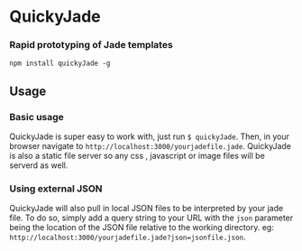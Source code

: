 # QuickyJade

### Rapid prototyping of Jade templates

`npm install quickyJade -g`

## Usage


### Basic usage
QuickyJade is super easy to work with, just run `$ quickyJade`. Then, in your browser navigate to `http://localhost:3000/yourjadefile.jade`. QuickyJade is also a static file server so any css , javascript or image files will be serverd as well.

### Using external JSON
QuickyJade will also pull in local JSON files to be interpreted by your jade file. To do so, simply add a query string to your URL with the `json` parameter being the location of the JSON file relative to the working directory. eg: `http://localhost:3000/yourjadefile.jade?json=jsonfile.json`. 

